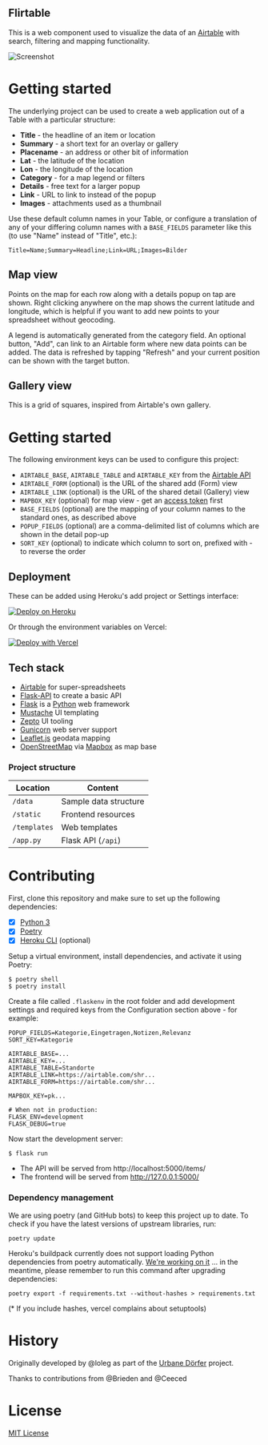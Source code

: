 Flirtable
---

This is a web component used to visualize the data of an [Airtable](https://airtable.com) with search, filtering and mapping functionality.

![Screenshot](static/screenshot.jpg)

# Getting started

The underlying project can be used to create a web application out of a Table with a particular structure:

- **Title** - the headline of an item or location
- **Summary** - a short text for an overlay or gallery
- **Placename** - an address or other bit of information
- **Lat** - the latitude of the location
- **Lon** - the longitude of the location
- **Category** - for a map legend or filters
- **Details** - free text for a larger popup
- **Link** - URL to link to instead of the popup
- **Images** - attachments used as a thumbnail

Use these default column names in your Table, or configure a translation of any of your differing column names with a `BASE_FIELDS` parameter like this (to use "Name" instead of "Title", etc.):

`Title=Name;Summary=Headline;Link=URL;Images=Bilder`

## Map view

Points on the map for each row along with a details popup on tap are shown. Right clicking anywhere on the map shows the current latitude and longitude, which is helpful if you want to add new points to your spreadsheet without geocoding.

A legend is automatically generated from the category field. An optional button, "Add", can link to an Airtable form where new data points can be added. The data is refreshed by tapping "Refresh" and your current position can be shown with the target button.

## Gallery view

This is a grid of squares, inspired from Airtable's own gallery.

# Getting started

The following environment keys can be used to configure this project:

- `AIRTABLE_BASE`, `AIRTABLE_TABLE` and `AIRTABLE_KEY` from the [Airtable API](https://airtable.com/api)
- `AIRTABLE_FORM` (optional) is the URL of the shared add (Form) view
- `AIRTABLE_LINK` (optional) is the URL of the shared detail (Gallery) view
- `MAPBOX_KEY` (optional) for map view - get an [access token](https://docs.mapbox.com/api/#access-tokens-and-token-scopes) first
- `BASE_FIELDS` (optional) are the mapping of your column names to the standard ones, as described above
- `POPUP_FIELDS` (optional) are a comma-delimited list of columns which are shown in the detail pop-up
- `SORT_KEY` (optional) to indicate which column to sort on, prefixed with - to reverse the order

## Deployment

These can be added using Heroku's add project or Settings interface:

[![Deploy on Heroku](https://www.herokucdn.com/deploy/button.svg)](https://heroku.com/deploy?template=https://github.com/datalets/flirtable)

Or through the environment variables on Vercel:

[![Deploy with Vercel](https://vercel.com/button)](https://vercel.com/new/clone?repository-url=https://github.com/datalets/flirtable)

## Tech stack

* [Airtable](https://airtable.com) for super-spreadsheets
* [Flask-API](http://www.flaskapi.org/) to create a basic API
* [Flask](https://flask.palletsprojects.com/) is a [Python](https://python.org) web framework
* [Mustache](https://github.com/janl/mustache.js/) UI templating
* [Zepto](https://zeptojs.com/) UI tooling
* [Gunicorn](https://gunicorn.org/) web server support
* [Leaflet.js](https://leafletjs.com/) geodata mapping
* [OpenStreetMap](https://osm.ch) via [Mapbox](https://mapbox.com/) as map base

### Project structure

| Location                |  Content                             |
|-------------------------|--------------------------------------|
| `/data`                 | Sample data structure                |
| `/static`               | Frontend resources                   |
| `/templates`            | Web templates                        |
| `/app.py`               | Flask API (`/api`)                   |

# Contributing

First, clone this repository and make sure to set up the following dependencies:

- [X] [Python 3](https://python.org)
- [X] [Poetry](https://python-poetry.org/docs/)
- [X] [Heroku CLI](https://devcenter.heroku.com/articles/heroku-cli) (optional)

Setup a virtual environment, install dependencies, and activate it using Poetry:

```
$ poetry shell
$ poetry install
```

Create a file called `.flaskenv` in the root folder and add development settings and required keys from the Configuration section above - for example:

```
POPUP_FIELDS=Kategorie,Eingetragen,Notizen,Relevanz
SORT_KEY=Kategorie

AIRTABLE_BASE=...
AIRTABLE_KEY=...
AIRTABLE_TABLE=Standorte
AIRTABLE_LINK=https://airtable.com/shr...
AIRTABLE_FORM=https://airtable.com/shr...

MAPBOX_KEY=pk...

# When not in production:
FLASK_ENV=development
FLASK_DEBUG=true
```

Now start the development server:

```
$ flask run
```

- The API will be served from http://localhost:5000/items/
- The frontend will be served from http://127.0.0.1:5000/

### Dependency management

We are using poetry (and GitHub bots) to keep this project up to date. To check if you have the latest versions of upstream libraries, run:

`poetry update`

Heroku's buildpack currently does not support loading Python dependencies from poetry automatically. [We're working on it](https://github.com/heroku/heroku-buildpack-python/issues/796#issuecomment-611198469) ... in the meantime, please remember to run this command after upgrading dependencies:

`poetry export -f requirements.txt --without-hashes > requirements.txt`

(* If you include hashes, vercel complains about setuptools)

# History

Originally developed by @loleg as part of the [Urbane Dörfer](https://www.urbanedoerfer.ch/) project.

Thanks to contributions from @Brieden and @Ceeced

# License

[MIT License](LICENSE.md)
